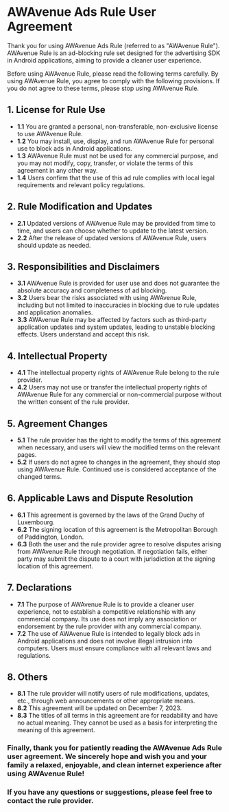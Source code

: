 # AWAvenue Ads Rule User Agreement

Thank you for using AWAvenue Ads Rule (referred to as "AWAvenue Rule"). AWAvenue Rule is an ad-blocking rule set designed for the advertising SDK in Android applications, aiming to provide a cleaner user experience.

Before using AWAvenue Rule, please read the following terms carefully. By using AWAvenue Rule, you agree to comply with the following provisions. If you do not agree to these terms, please stop using AWAvenue Rule.

## 1. License for Rule Use

- **1.1** You are granted a personal, non-transferable, non-exclusive license to use AWAvenue Rule.
- **1.2** You may install, use, display, and run AWAvenue Rule for personal use to block ads in Android applications.
- **1.3** AWAvenue Rule must not be used for any commercial purpose, and you may not modify, copy, transfer, or violate the terms of this agreement in any other way.
- **1.4** Users confirm that the use of this ad rule complies with local legal requirements and relevant policy regulations.

## 2. Rule Modification and Updates

- **2.1** Updated versions of AWAvenue Rule may be provided from time to time, and users can choose whether to update to the latest version.
- **2.2** After the release of updated versions of AWAvenue Rule, users should update as needed.

## 3. Responsibilities and Disclaimers

- **3.1** AWAvenue Rule is provided for user use and does not guarantee the absolute accuracy and completeness of ad blocking.
- **3.2** Users bear the risks associated with using AWAvenue Rule, including but not limited to inaccuracies in blocking due to rule updates and application anomalies.
- **3.3** AWAvenue Rule may be affected by factors such as third-party application updates and system updates, leading to unstable blocking effects. Users understand and accept this risk.

## 4. Intellectual Property

- **4.1** The intellectual property rights of AWAvenue Rule belong to the rule provider.
- **4.2** Users may not use or transfer the intellectual property rights of AWAvenue Rule for any commercial or non-commercial purpose without the written consent of the rule provider.

## 5. Agreement Changes

- **5.1** The rule provider has the right to modify the terms of this agreement when necessary, and users will view the modified terms on the relevant pages.
- **5.2** If users do not agree to changes in the agreement, they should stop using AWAvenue Rule. Continued use is considered acceptance of the changed terms.

## 6. Applicable Laws and Dispute Resolution

- **6.1** This agreement is governed by the laws of the Grand Duchy of Luxembourg.
- **6.2** The signing location of this agreement is the Metropolitan Borough of Paddington, London.
- **6.3** Both the user and the rule provider agree to resolve disputes arising from AWAvenue Rule through negotiation. If negotiation fails, either party may submit the dispute to a court with jurisdiction at the signing location of this agreement.

## 7. Declarations

- **7.1** The purpose of AWAvenue Rule is to provide a cleaner user experience, not to establish a competitive relationship with any commercial company. Its use does not imply any association or endorsement by the rule provider with any commercial company.
- **7.2** The use of AWAvenue Rule is intended to legally block ads in Android applications and does not involve illegal intrusion into computers. Users must ensure compliance with all relevant laws and regulations.

## 8. Others

- **8.1** The rule provider will notify users of rule modifications, updates, etc., through web announcements or other appropriate means.
- **8.2** This agreement will be updated on December 7, 2023.
- **8.3** The titles of all terms in this agreement are for readability and have no actual meaning. They cannot be used as a basis for interpreting the meaning of this agreement.

### Finally, thank you for patiently reading the AWAvenue Ads Rule user agreement. We sincerely hope and wish you and your family a relaxed, enjoyable, and clean internet experience after using AWAvenue Rule!

### If you have any questions or suggestions, please feel free to contact the rule provider.